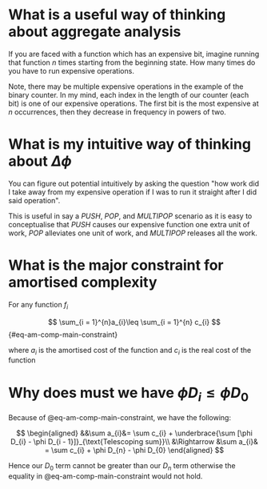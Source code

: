 # What is a useful way of thinking about aggregate analysis

If you are faced with a function which has an expensive bit, imagine running
that function $n$ times starting from the beginning state. How many times do you
have to run expensive operations.

Note, there may be multiple expensive operations in the example of the binary
counter. In my mind, each index in the length of our counter (each bit) is one
of our expensive operations. The first bit is the most expensive at $n$
occurrences, then they decrease in frequency in powers of two.

# What is my intuitive way of thinking about $\Delta\phi$

You can figure out potential intuitively by asking the question "how work did I
take away from my expensive operation if I was to run it straight after I did
said operation".

This is useful in say a $PUSH$, $POP$, and $MULTIPOP$ scenario as it is easy to
conceptualise that $PUSH$ causes our expensive function one extra unit of work,
$POP$ alleviates one unit of work, and $MULTIPOP$ releases all the work.

# What is the major constraint for amortised complexity

For any function $f_{i}$

$$
  \sum_{i = 1}^{n}a_{i}\leq \sum_{i = 1}^{n} c_{i}
$$ {#eq-am-comp-main-constraint}

where $a_{i}$ is the amortised cost of the function and $c_{i}$ is the real cost
of the function

# Why does must we have $\phi D_{i} \leq \phi D_{0}$

Because of @eq-am-comp-main-constraint, we have the following:

$$
  \begin{aligned}
  &&\sum a_{i}&= \sum c_{i} +
    \underbrace{\sum [\phi D_{i} - \phi D_{i - 1}]}_{\text{Telescoping sum}}\\
  &\Rightarrow &\sum a_{i}& = \sum c_{i} + \phi D_{n} - \phi D_{0}
  \end{aligned}
$$

Hence our $D_{0}$ term cannot be greater than our $D_{n}$ term otherwise the
equality in @eq-am-comp-main-constraint would not hold.
